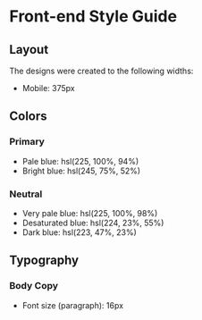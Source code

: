 # Front-end Style Guide

## Layout

The designs were created to the following widths:

- Mobile: 375px
<!-- - Desktop: 1440px -->

## Colors

### Primary

- Pale blue: hsl(225, 100%, 94%)
- Bright blue: hsl(245, 75%, 52%)

### Neutral

- Very pale blue: hsl(225, 100%, 98%)
- Desaturated blue: hsl(224, 23%, 55%)
- Dark blue: hsl(223, 47%, 23%)

## Typography

### Body Copy

- Font size (paragraph): 16px

<!-- ### Font

- Family: [Red Hat Display](https://fonts.google.com/specimen/Red+Hat+Display)
- Weights: 500, 700, 900 -->
